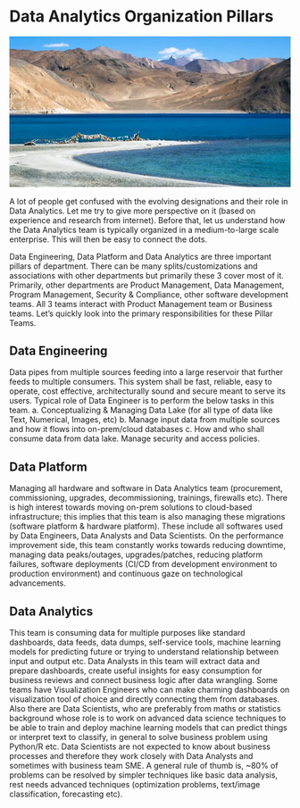 # Data Analytics Organization Pillars

![](/images/01Leh.jpg "One of its kind scenery from Pangong Lake, Leh")


A lot of people get confused with the evolving designations and their role in Data Analytics. Let me try to give more perspective on it (based on experience and research from internet). Before that, let us understand how the Data Analytics team is typically organized in a medium-to-large scale enterprise. This will then be easy to connect the dots.

Data Engineering, Data Platform and Data Analytics are three important pillars of department. There can be many splits/customizations and associations with other departments but primarily these 3 cover most of it. Primarily, other departments are Product Management, Data Management, Program Management, Security & Compliance, other software development teams. All 3 teams interact with Product Management team or Business teams. Let’s quickly look into the primary responsibilities for these Pillar Teams.


## Data Engineering
Data pipes from multiple sources feeding into a large reservoir that further feeds to multiple consumers. This system shall be fast, reliable, easy to operate, cost effective, architecturally sound and secure meant to serve its users. Typical role of Data Engineer is to perform the below tasks in this team.
a.	Conceptualizing & Managing Data Lake (for all type of data like Text, Numerical, Images, etc)
b.	Manage input data from multiple sources and how it flows into on-prem/cloud databases
c.	How and who shall consume data from data lake. Manage security and access policies.

## Data Platform
Managing all hardware and software in Data Analytics team (procurement, commissioning, upgrades, decommissioning, trainings, firewalls etc). There is high interest towards moving on-prem solutions to cloud-based infrastructure; this implies that this team is also managing these migrations (software platform & hardware platform). These include all softwares used by Data Engineers, Data Analysts and Data Scientists. On the performance improvement side, this team constantly works towards reducing downtime, managing data peaks/outages, upgrades/patches, reducing platform failures, software deployments (CI/CD from development environment to production environment) and continuous gaze on technological advancements.

## Data Analytics
This team is consuming data for multiple purposes like standard dashboards, data feeds, data dumps, self-service tools, machine learning models for predicting future or trying to understand relationship between input and output etc. Data Analysts in this team will extract data and prepare dashboards, create useful insights for easy consumption for business reviews and connect business logic after data wrangling.
Some teams have Visualization Engineers who can make charming dashboards on visualization tool of choice and directly connecting them from databases.
Also there are Data Scientists, who are preferably from maths or statistics background whose role is to work on advanced data science techniques to be able to train and deploy machine learning models that can predict things or interpret text to classify, in general to solve business problem using Python/R etc. Data Scientists are not expected to know about business processes and therefore they work closely with Data Analysts and sometimes with business team SME.
A general rule of thumb is, ~80% of problems can be resolved by simpler techniques like basic data analysis, rest needs advanced techniques (optimization problems, text/image classification, forecasting etc).
